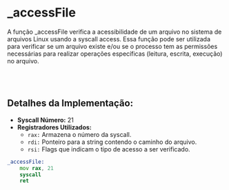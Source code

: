 # _accessFile
A função _accessFile verifica a acessibilidade de um arquivo no sistema de arquivos Linux usando a syscall access. Essa função pode ser utilizada para verificar se um arquivo existe e/ou se o processo tem as permissões necessárias para realizar operações específicas (leitura, escrita, execução) no arquivo.

<br><br>

## Detalhes da Implementação:
- **Syscall Número:** 21
- **Registradores Utilizados:**
    - `rax:` Armazena o número da syscall.
    - `rdi:` Ponteiro para a string contendo o caminho do arquivo.
    - `rsi:` Flags que indicam o tipo de acesso a ser verificado.

```asm
_accessFile:
    mov rax, 21
    syscall
    ret
```